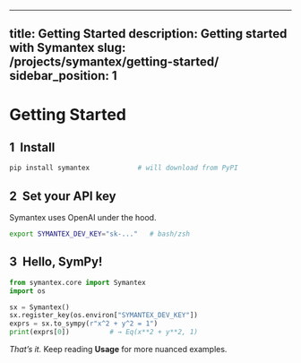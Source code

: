 -----------------------------------------
title: Getting Started
description: Getting started with Symantex
slug: /projects/symantex/getting-started/
sidebar_position: 1
-----------------------------------------

# Getting Started

## 1  Install

```bash
pip install symantex            # will download from PyPI
```

## 2  Set your API key

Symantex uses OpenAI under the hood.

```bash
export SYMANTEX_DEV_KEY="sk‑..."   # bash/zsh
```

## 3  Hello, SymPy!

```python
from symantex.core import Symantex
import os

sx = Symantex()
sx.register_key(os.environ["SYMANTEX_DEV_KEY"])
exprs = sx.to_sympy(r"x^2 + y^2 = 1")
print(exprs[0])          # → Eq(x**2 + y**2, 1)
```

*That’s it.*  Keep reading **Usage** for more nuanced examples.


